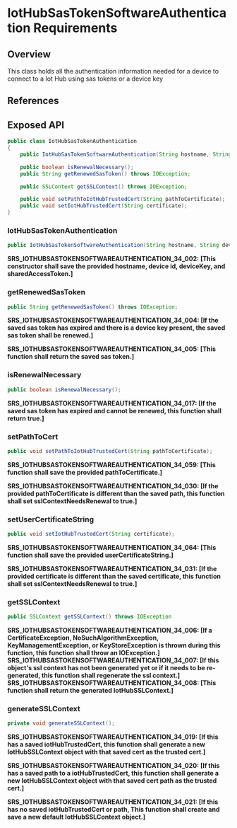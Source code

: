 # IotHubSasTokenSoftwareAuthentication Requirements

## Overview

This class holds all the authentication information needed for a device to connect to a Iot Hub using sas tokens or a device key

## References

## Exposed API

```java
public class IotHubSasTokenAuthentication
{
    public IotHubSasTokenSoftwareAuthentication(String hostname, String deviceId, String deviceKey, String sharedAccessToken) throws SecurityException;

    public boolean isRenewalNecessary();
    public String getRenewedSasToken() throws IOException;

    public SSLContext getSSLContext() throws IOException;

    public void setPathToIotHubTrustedCert(String pathToCertificate);
    public void setIotHubTrustedCert(String certificate);
}
```

### IotHubSasTokenAuthentication
```java
public IotHubSasTokenSoftwareAuthentication(String hostname, String deviceId, String deviceKey, String sharedAccessToken) throws SecurityException;
```

**SRS_IOTHUBSASTOKENSOFTWAREAUTHENTICATION_34_002: [**This constructor shall save the provided hostname, device id, deviceKey, and sharedAccessToken.**]**


### getRenewedSasToken
```java
public String getRenewedSasToken() throws IOException;
```

**SRS_IOTHUBSASTOKENSOFTWAREAUTHENTICATION_34_004: [**If the saved sas token has expired and there is a device key present, the saved sas token shall be renewed.**]**

**SRS_IOTHUBSASTOKENSOFTWAREAUTHENTICATION_34_005: [**This function shall return the saved sas token.**]**


### isRenewalNecessary
```java
public boolean isRenewalNecessary();
```

**SRS_IOTHUBSASTOKENSOFTWAREAUTHENTICATION_34_017: [**If the saved sas token has expired and cannot be renewed, this function shall return true.**]**


### setPathToCert
```java
public void setPathToIotHubTrustedCert(String pathToCertificate);
```

**SRS_IOTHUBSASTOKENSOFTWAREAUTHENTICATION_34_059: [**This function shall save the provided pathToCertificate.**]**

**SRS_IOTHUBSASTOKENSOFTWAREAUTHENTICATION_34_030: [**If the provided pathToCertificate is different than the saved path, this function shall set sslContextNeedsRenewal to true.**]**


### setUserCertificateString
```java
public void setIotHubTrustedCert(String certificate);
```

**SRS_IOTHUBSASTOKENSOFTWAREAUTHENTICATION_34_064: [**This function shall save the provided userCertificateString.**]**

**SRS_IOTHUBSASTOKENSOFTWAREAUTHENTICATION_34_031: [**If the provided certificate is different than the saved certificate, this function shall set sslContextNeedsRenewal to true.**]**


### getSSLContext
```java
public SSLContext getSSLContext() throws IOException
```
**SRS_IOTHUBSASTOKENSOFTWAREAUTHENTICATION_34_006: [**If a CertificateException, NoSuchAlgorithmException, KeyManagementException, or KeyStoreException is thrown during this function, this function shall throw an IOException.**]**
**SRS_IOTHUBSASTOKENSOFTWAREAUTHENTICATION_34_007: [**If this object's ssl context has not been generated yet or if it needs to be re-generated, this function shall regenerate the ssl context.**]**
**SRS_IOTHUBSASTOKENSOFTWAREAUTHENTICATION_34_008: [**This function shall return the generated IotHubSSLContext.**]**



### generateSSLContext
```java
private void generateSSLContext();
```

**SRS_IOTHUBSASTOKENSOFTWAREAUTHENTICATION_34_019: [**If this has a saved iotHubTrustedCert, this function shall generate a new IotHubSSLContext object with that saved cert as the trusted cert.**]**

**SRS_IOTHUBSASTOKENSOFTWAREAUTHENTICATION_34_020: [**If this has a saved path to a iotHubTrustedCert, this function shall generate a new IotHubSSLContext object with that saved cert path as the trusted cert.**]**

**SRS_IOTHUBSASTOKENSOFTWAREAUTHENTICATION_34_021: [**If this has no saved iotHubTrustedCert or path, This function shall create and save a new default IotHubSSLContext object.**]**



